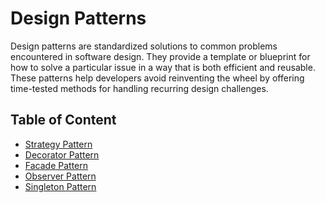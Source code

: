 # Design Patterns
Design patterns are standardized solutions to common problems encountered in software design. They provide a template or blueprint for how to solve a particular issue in a way that is both efficient and reusable. These patterns help developers avoid reinventing the wheel by offering time-tested methods for handling recurring design challenges.

## Table of Content
<ul>
    <li><a href="./com.strategypattern/">Strategy Pattern</a></li>
    <li><a href="./com.decoratorpattern/">Decorator Pattern</a></li>
    <li><a href="./com.facadepattern/">Facade Pattern</a></li>
    <li><a href="./Observer Pattern/">Observer Pattern</a></li>
    <li><a href="./Singleton Pattern/">Singleton Pattern</a></li>
</ul>
